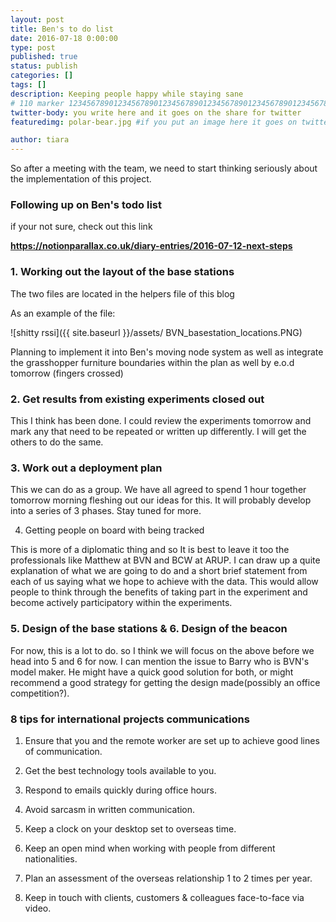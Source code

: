 ```yaml
---
layout: post
title: Ben's to do list
date: 2016-07-18 0:00:00
type: post
published: true
status: publish
categories: []
tags: []
description: Keeping people happy while staying sane
# 110 marker 1234567890123456789012345678901234567890123456789012345678901234567890123456789012345678901234567890123456789
twitter-body: you write here and it goes on the share for twitter
featuredimg: polar-bear.jpg #if you put an image here it goes on twitter too

author: tiara
---
```


So after a meeting with the team, we need to start thinking seriously about the implementation of this project. 

### Following up on Ben's todo list

if your not sure, check out this link

<b> https://notionparallax.co.uk/diary-entries/2016-07-12-next-steps </b>

### 1. Working out the layout of the base stations

The two files are located in the helpers file of this blog

As an example of the file:

![shitty rssi]({{ site.baseurl }}/assets/ BVN_basestation_locations.PNG) 

Planning to implement it into Ben's moving node system as well as integrate the grasshopper furniture boundaries within the plan as well by e.o.d tomorrow (fingers crossed)

### 2. Get results from existing experiments closed out

This I think has been done. I could review the experiments tomorrow and mark any that need to be repeated or written up differently. I will get the others to do the same. 

### 3. Work out a deployment plan

This we can do as a group. We have all agreed to spend 1 hour together tomorrow morning fleshing out our ideas for this. It will probably develop into a series of 3 phases. Stay tuned for more. 

4. Getting people on board with being tracked

This is more of a diplomatic thing and so It is best to leave it too the professionals like Matthew at BVN and BCW at ARUP. I can draw up a quite explanation of what we are going to do and a short brief statement from each of us saying what we hope to achieve with the data. This would allow people to think through the benefits of taking part in the experiment and become actively participatory within the experiments. 

### 5. Design of the base stations & 6. Design of the beacon

For now, this is a lot to do. so I think we will focus on the above before we head into 5 and 6 for now. I can mention the issue to Barry who is BVN's model maker. He might have a quick good solution for both, or might recommend a good strategy for getting the design made(possibly an office competition?). 


### 8 tips for international projects communications

1. Ensure that you and the remote worker are set up to achieve good lines of communication. 

2. Get the best technology tools available to you. 

3. Respond to emails quickly during office hours.

4. Avoid sarcasm in written communication.

5. Keep a clock on your desktop set to overseas time.

6. Keep an open mind when working with people from different nationalities.

7. Plan an assessment of the overseas relationship 1 to 2 times per year. 

8. Keep in touch with clients, customers & colleagues face-to-face via video. 

